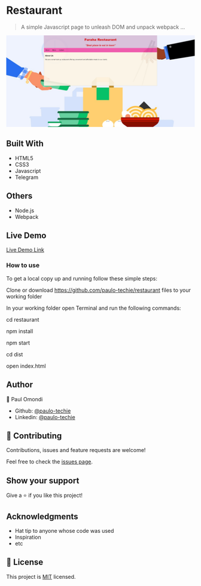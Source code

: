 # Restaurant

> A simple Javascript page to unleash DOM and unpack webpack ...

![screenshot](./app_screenshot.png)


## Built With

- HTML5
- CSS3
- Javascript
- Telegram


## Others

- Node.js
- Webpack


## Live Demo

[Live Demo Link](https://raw.githack.com/paulo-techie/restaurant/feature-webpack/index.html)


### How to use

To get a local copy up and running follow these simple steps:

Clone or download https://github.com/paulo-techie/restaurant files to your working folder

In your working folder open Terminal and run the following commands:

cd restaurant 

npm install

npm start

cd dist

open index.html


## Author

👤 Paul Omondi

- Github: [@paulo-techie](https://github.com/paulo-techie)
- Linkedin: [@paulo-techie](https://www.linkedin.com/in/paulo-techie/)


## 🤝 Contributing

Contributions, issues and feature requests are welcome!

Feel free to check the [issues page](../../issues/).


## Show your support

Give a ⭐️ if you like this project!


## Acknowledgments

- Hat tip to anyone whose code was used
- Inspiration
- etc


## 📝 License

This project is  [MIT](./MIT.md) licensed.
